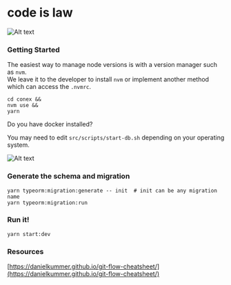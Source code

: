 # code is law
![Alt text](https://avatars.githubusercontent.com/u/45433868?v=4)
### Getting Started

The easiest way to manage node versions is with a version manager such as `nvm`.  
We leave it to the developer to install `nvm` or implement another method which can access the `.nvmrc`.  

```code
cd conex && 
nvm use &&
yarn
```

Do you have docker installed?

You may need to edit `src/scripts/start-db.sh` depending on your operating system.

![Alt text](https://4.bp.blogspot.com/-iy-_fn5n-ZI/V2IVw34C8YI/AAAAAAAAlHE/tXUlW2AYnqYwVgsjKikqqu8SvnGoKxMtwCLcB/s1600/may-the-force-be-with-you.JPG)


### Generate the schema and migration  

```code
yarn typeorm:migration:generate -- init  # init can be any migration name
yarn typeorm:migration:run
```  

### Run it!  

```code
yarn start:dev
```

### Resources 

[https://danielkummer.github.io/git-flow-cheatsheet/](https://danielkummer.github.io/git-flow-cheatsheet/)